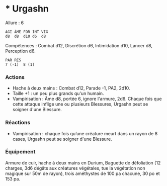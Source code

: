 # * Urgashn

Allure : 6

	AGI	ÂME	FOR	INT	VIG
	d8	d8	d10	d6	d8

Compétences : Combat d12, Discrétion d6, Intimidation d10, Lancer d8, Perception d6.

	PAR	RES
	7 (-1)	8 (1)

### Actions
- Hache à deux mains : Combat d12, Parade -1, PA2, 2d10.
- Taille +1 : un peu plus grands qu'un humain.
- Vampirisation : Âme d8, portée 6, ignore l'armure, 2d6. Chaque fois que cette attaque inflige une ou plusieurs Blessures, Urgashn peut se soigner d'une Blessure.

### Réactions
- Vampirisation : chaque fois qu’une créature meurt dans un rayon de 8 cases, Urgashn peut se soigner d'une Blessure.

### Équipement
Armure de cuir, hache à deux mains en Durium, Baguette de défoliation (12 charges, 3d6 dégâts aux créatures végétales, tue la végétation non magique sur 50m de rayon), trois améthystes de 100 pa chacune, 30 po et 153 pa.
